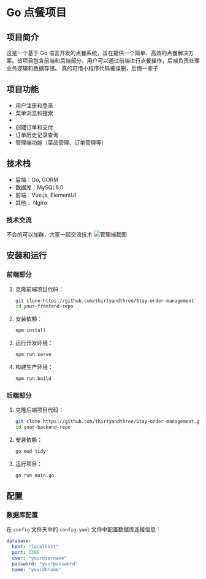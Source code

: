# Go 点餐项目

## 项目简介
这是一个基于 Go 语言开发的点餐系统，旨在提供一个简单、高效的点餐解决方案。该项目包含前端和后端部分，用户可以通过前端进行点餐操作，后端负责处理业务逻辑和数据存储。
真的可惜小程序代码被误删，后悔一辈子
## 项目功能
- 用户注册和登录
- 菜单浏览和搜索
-
- 创建订单和支付
- 订单历史记录查询
- 管理端功能（菜品管理、订单管理等）

## 技术栈
- 后端：Go, GORM
- 数据库：MySQL8.0
- 前端：Vue.js, ElementUI
- 其他： Nginx
### 技术交流
不会的可以加群，大家一起交流技术
![管理端截图](https://qiniu.staykoi.asia/github/%E5%B0%8F%E7%A8%8B%E5%BA%8F/qrcode_1718418622537.jpg)
## 安装和运行

### 前端部分

1. 克隆前端项目代码：
    ```bash
    git clone https://github.com/thirtyandthree/Stay-order-management
    cd your-frontend-repo
    ```

2. 安装依赖：
    ```bash
    npm install
    ```

3. 运行开发环境：
    ```bash
    npm run serve
    ```

4. 构建生产环境：
    ```bash
    npm run build
    ```

### 后端部分

1. 克隆后端项目代码：
    ```bash
    git clone https://github.com/thirtyandthree/Stay-order-management.git
    cd your-backend-repo
    ```

2. 安装依赖：
    ```bash
    go mod tidy
    ```

3. 运行项目：
    ```bash
    go run main.go
    ```

## 配置

### 数据库配置

在 `config` 文件夹中的 `config.yaml` 文件中配置数据库连接信息：

```yaml
database:
  host: "localhost"
  port: 3306
  user: "yourusername"
  password: "yourpassword"
  name: "yourdbname"
